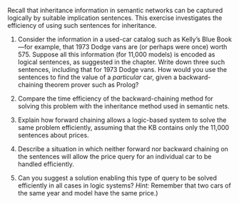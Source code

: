 

Recall that inheritance information in semantic networks can be captured
logically by suitable implication sentences. This exercise investigates
the efficiency of using such sentences for inheritance.<br>

1.  Consider the information in a used-car catalog such as Kelly’s Blue
    Book—for example, that 1973 Dodge vans are (or perhaps were once)
    worth 575. Suppose all this information (for 11,000 models) is
    encoded as logical sentences, as suggested in the chapter. Write
    down three such sentences, including that for 1973 Dodge vans. How
    would you use the sentences to find the value of a
    <i>particular</i> car, given a backward-chaining theorem
    prover such as Prolog?<br>

2.  Compare the time efficiency of the backward-chaining method for
    solving this problem with the inheritance method used in
    semantic nets.<br>

3.  Explain how forward chaining allows a logic-based system to solve
    the same problem efficiently, assuming that the KB contains only the
    11,000 sentences about prices.<br>

4.  Describe a situation in which neither forward nor backward chaining
    on the sentences will allow the price query for an individual car to
    be handled efficiently.<br>

5.  Can you suggest a solution enabling this type of query to be solved
    efficiently in all cases in logic systems? <i>Hint:</i>
    Remember that two cars of the same year and model have the
    same price.)
